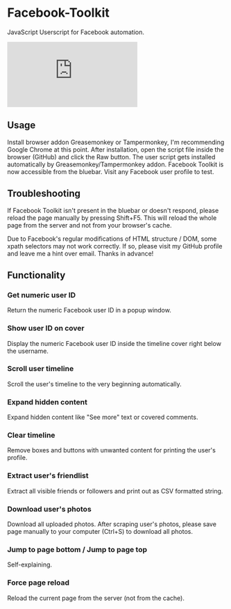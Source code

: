 # Facebook-Toolkit
JavaScript Userscript for Facebook automation.

![Facebook Toolkit](https://www1.xup.in/exec/ximg.php?fid=14551942)

## Usage

Install browser addon Greasemonkey or Tampermonkey, I'm recommending Google Chrome at this point. After installation, open the script file inside the browser (GitHub) and click the Raw button. The user script gets installed automatically by Greasemonkey/Tampermonkey addon. Facebook Toolkit is now accessible from the bluebar. Visit any Facebook user profile to test.

## Troubleshooting

If Facebook Toolkit isn't present in the bluebar or doesn't respond, please reload the page manually by pressing Shift+F5. This will reload the whole page from the server and not from your browser's cache.

Due to Facebook's regular modifications of HTML structure / DOM, some xpath selectors may not work correctly. If so, please visit my GitHub profile and leave me a hint over email. Thanks in advance!

## Functionality

### Get numeric user ID
Return the numeric Facebook user ID in a popup window.

### Show user ID on cover
Display the numeric Facebook user ID inside the timeline cover right below the username.

### Scroll user timeline
Scroll the user's timeline to the very beginning automatically.

### Expand hidden content
Expand hidden content like "See more" text or covered comments.

### Clear timeline
Remove boxes and buttons with unwanted content for printing the user's profile.

### Extract user's friendlist
Extract all visible friends or followers and print out as CSV formatted string.

### Download user's photos
Download all uploaded photos. After scraping user's photos, please save page manually to your computer (Ctrl+S) to download all photos.

### Jump to page bottom / Jump to page top
Self-explaining.

### Force page reload
Reload the current page from the server (not from the cache).